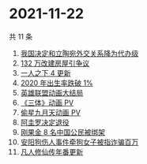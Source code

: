 # 2021-11-22

共 11 条

<!-- BEGIN ZHIHUSEARCH -->
<!-- 最后更新时间 Mon Nov 22 2021 01:16:21 GMT+0800 (China Standard Time) -->
1. [我国决定和立陶宛外交关系降为代办级](https://www.zhihu.com/search?q=立陶宛)
1. [132 万改建房屋引争议](https://www.zhihu.com/search?q=梦想改造家)
1. [一人之下 4 更新](https://www.zhihu.com/search?q=一人之下4)
1. [2020 年出生率跌破 1%](https://www.zhihu.com/search?q=出生率)
1. [英雄联盟动画大结局](https://www.zhihu.com/search?q=英雄联盟双城之战)
1. [《三体》动画 PV](https://www.zhihu.com/search?q=三体)
1. [偷星九月天动画 PV](https://www.zhihu.com/search?q=偷星九月天)
1. [阿圭罗决定退役](https://www.zhihu.com/search?q=阿圭罗)
1. [刚果金 8 名中国公民被绑架](https://www.zhihu.com/search?q=刚果金)
1. [安阳狗伤人事件牵狗女子被指诈骗百万](https://www.zhihu.com/search?q=安阳狗伤人)
1. [凡人修仙传年番更新](https://www.zhihu.com/search?q=凡人修仙传)
<!-- END ZHIHUSEARCH -->
